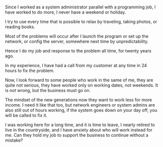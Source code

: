 Since I worked as a system administrator parallel with a programming job, I have worked to do more, I never have a weekend or holiday.

I try to use every time that is possible to relax by traveling, taking photos, or reading books.

Most of the problems will occur after I launch the program or set up the network, or config the server, somewhere next time by unpredictability.

Hence I do my job and response to the problem all time, for twenty years ago.

In my experience, I have had a call from my customer at any time in 24 hours to fix the problem. 

Now, I look forward to some people who work in the same of me, they are quite not serious, they have worked only on working dates, not weekends. It is not wrong, but the business must go on.

The mindset of the new generations now they want to work less for more income. I need it like that too, but network engineers or system admins are also still out of hours working, if the system goes down on your day off, you will be called to fix it.

I was working here for a long time, and it is time to leave, I nearly retired to live in the countryside, and I have anxiety about who will work instead for me. Can they hold my job to support the business to continue without a mistake?
